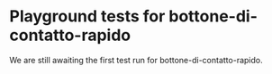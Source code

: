 # Playground tests for bottone-di-contatto-rapido
We are still awaiting the first test run for bottone-di-contatto-rapido.
